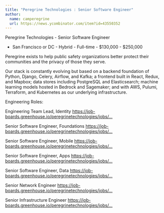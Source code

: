 ```yaml
---
title: "Peregrine Technologies : Senior Software Engineer"
author:
  name: camperegrine
  url: https://news.ycombinator.com/item?id=43550352
---
```

Peregrine Technologies - Senior Software Engineer
 - San Francisco or DC - Hybrid - Full-time - $130,000 - $250,000

Peregrine exists to help public safety organizations better protect their communities and the privacy of those they serve.

Our stack is constantly evolving but based on a backend foundation of Python, Django, Celery, Airflow, and Kafka; a frontend built in React, Redux, and Mapbox; data stores including PostgreSQL and Elasticsearch; machine learning models hosted in Bedrock and Sagemaker; and with AWS, Pulumi, Terraform, and Kubernetes as our underlying infrastructure.

Engineering Roles:

Engineering Team Lead, Identity
<a href="https:&#x2F;&#x2F;job-boards.greenhouse.io&#x2F;peregrinetechnologies&#x2F;jobs&#x2F;4517692005" rel="nofollow">https:&#x2F;&#x2F;job-boards.greenhouse.io&#x2F;peregrinetechnologies&#x2F;jobs&#x2F;...</a>

Senior Software Engineer, Foundations
<a href="https:&#x2F;&#x2F;job-boards.greenhouse.io&#x2F;peregrinetechnologies&#x2F;jobs&#x2F;4511502005" rel="nofollow">https:&#x2F;&#x2F;job-boards.greenhouse.io&#x2F;peregrinetechnologies&#x2F;jobs&#x2F;...</a>

Senior Software Engineer, Mobile
<a href="https:&#x2F;&#x2F;job-boards.greenhouse.io&#x2F;peregrinetechnologies&#x2F;jobs&#x2F;4437524005" rel="nofollow">https:&#x2F;&#x2F;job-boards.greenhouse.io&#x2F;peregrinetechnologies&#x2F;jobs&#x2F;...</a>

Senior Software Engineer, Apps
<a href="https:&#x2F;&#x2F;job-boards.greenhouse.io&#x2F;peregrinetechnologies&#x2F;jobs&#x2F;4462544005" rel="nofollow">https:&#x2F;&#x2F;job-boards.greenhouse.io&#x2F;peregrinetechnologies&#x2F;jobs&#x2F;...</a>

Senior Software Engineer, Data
<a href="https:&#x2F;&#x2F;job-boards.greenhouse.io&#x2F;peregrinetechnologies&#x2F;jobs&#x2F;4462514005" rel="nofollow">https:&#x2F;&#x2F;job-boards.greenhouse.io&#x2F;peregrinetechnologies&#x2F;jobs&#x2F;...</a>

Senior Network Engineer
<a href="https:&#x2F;&#x2F;job-boards.greenhouse.io&#x2F;peregrinetechnologies&#x2F;jobs&#x2F;4387645005" rel="nofollow">https:&#x2F;&#x2F;job-boards.greenhouse.io&#x2F;peregrinetechnologies&#x2F;jobs&#x2F;...</a>

Senior Infrastructure Engineer
<a href="https:&#x2F;&#x2F;job-boards.greenhouse.io&#x2F;peregrinetechnologies&#x2F;jobs&#x2F;4004482005" rel="nofollow">https:&#x2F;&#x2F;job-boards.greenhouse.io&#x2F;peregrinetechnologies&#x2F;jobs&#x2F;...</a>
<JobApplication />
